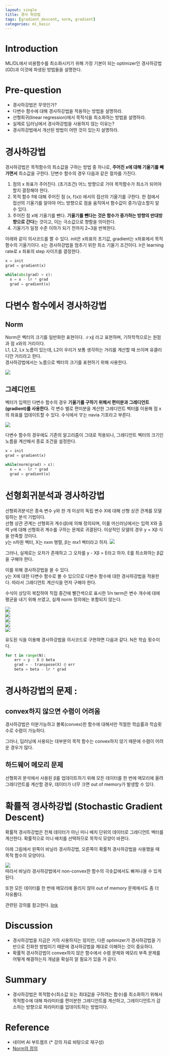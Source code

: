 ```yaml
---
layout: single
title: 경사 하강법
tags: [gradient_descent, norm, gradient]
categories: ml_basic
---
```


# Introduction
ML/DL에서 비용함수를 최소화시키기 위해 가장 기본이 되는 optimizer인 경사하강법(GD)과 
이것에 파생된 방법들을 설명한다.

# Pre-question
- 경사하강법은 무엇인가?
- 다변수 함수에 대해 경사하강법을 적용하는 방법을 설명하라.
- 선형회귀(linear regression)에서 목적식을 최소화하는 방법을 설명하라.
- 실제로 딥러닝에서 경사하강법을 사용하지 않는 이유는?
- 경사하강법에서 개선된 방법이 어떤 것이 있는지 설명하라.

# 경사하강법
경사하강법은 목적함수의 최소값을 구하는 방법 중 하나로, **주어진 x에 대해 기울기를 빼가면서** 최소값을 구한다.
단변수 함수의 경우 다음과 같은 절차를 가진다.

1. 점의 x 좌표가 주어진다. (초기조건)
어느 방향으로 가야 목적함수가 최소가 되어야 할지 결정해야 한다.
2. 목적 함수 f에 대해 주어진 점 (x, f(x)) 에서의 접선의 기울기를 구한다.
한 점에서 접선의 기울기를 알아야 어느 방향으로 점을 움직여서 함수값이 증가/감소할지 알 수 있다.
3. 주어진 점 x에 기울기를 뺀다. **기울기를 뺀다는 것은 함수가 증가하는 방향의 반대방향으로 간다**는 것이고, 이는 극소값으로 향함을 의미한다. 
4. 기울기가 일정 수준 이하가 되기 전까지 2~3을 반복한다.

아래와 같이 의사코드를 짤 수 있다. 
init은 x좌표의 초기값, gradient는 x좌표에서 목적함수의 기울기이다.
ε는 경사하강법을 멈추기 위한 최소 기울기 조건이다.
lr은 learning rate로 x 좌표의 step 사이즈를 결정한다.
```python
x = init
grad = gradient(x)

while(abs(grad) > ε):
  x = x - lr * grad
  grad = gradient(x)
```

# 다변수 함수에서 경사하강법
## Norm
Norm은 벡터의 크기를 일반화한 표현이다.
∥x∥ 라고 표현하며, 기하학적으로는 원점과 점 x와의 거리이다.    
L1, L2, Lx 노름이 있는데, L2이 우리가 보통 생각하는 거리를 계산할 때 쓰이며 유클리디안 거리라고 한다.   
경사하강법에서는 노름으로 벡터의 크기를 표현하기 위해 사용한다.

![](./../../../assets/images/2022-09-19-Gradient_descent_images/1663653218908.png)

## 그레디언트
벡터가 입력인 다변수 함수의 경우 **기울기를 구하기 위해서 편미분과 그레디언트(gradient)를 사용한다.**
각 변수 별로 편미분을 계산한 그레디언트 벡터를 이용해 점 x의 좌표를 업데이트할 수 있다.
수식에서 ∇는 navia 기호라고 부른다.

![](./../../../assets/images/2022-09-19-Gradient_descent_images/1663810398918.png)

다변수 함수의 경우에도 기존의 알고리즘이 그대로 적용되나, 그레디언트 벡터의 크기인 노름을 계산해서 종료 조건을 설정한다.

```python
x = init
grad = gradient(x)

while(norm(grad) > ε):
  x = x - lr * grad
  grad = gradient(x)
```
 
# 선형회귀분석과 경사하강법
선형회귀분석은 종속 변수 y와 한 개 이상의 독립 변수 X에 대해
선형 상관 관계를 모델링하는 분석 기법이다.    
선형 상관 관계는 선형회귀 계수(β)에 의해 정의되며, 이를 머신러닝에서는
입력 X와 출력 y에 대해 선형회귀 계수를 구하는 문제로 귀결된다.
이상적인 모델의 경우 y = Xβ 식을 만족할 것이다.    
y는 n차원 벡터, X는 nxm 행렬, β는 mx1 벡터라고 하자.
![](./../../../assets/images/2022-09-19-Gradient_descent_images/1663647455941.png)


그러나, 실제로는 오차가 존재하고 그 오차를 y - Xβ = E라고 하자. E를 최소화하는 β값을 구해야 한다.

이를 위해 경사하강법을 쓸 수 있다.    
y는 X에 대한 다변수 함수로 볼 수 있으므로 다변수 함수에 대한 경사하강법을 적용한다.
따라서 그래디언트 계산식을 먼저 구해야 한다.

수식이 상당히 복잡하여 직접 
중간에 빨간색으로 표시한 1/n term은 변수 개수에 대에 평균을 내기 위해 쓰였고,
실제 norm 정의에는 포함되지 않는다.

![](./../../../assets/images/2022-09-19-Gradient_descent_images/1663653765589.png)    
![](./../../../assets/images/2022-09-19-Gradient_descent_images/1663653798722.png)    
![](./../../../assets/images/2022-09-19-Gradient_descent_images/1663653812192.png)    
![](./../../../assets/images/2022-09-19-Gradient_descent_images/1663653826926.png)      
![](./../../../assets/images/2022-09-19-Gradient_descent_images/1663812276216.png)

유도된 식을 이용해 경사하강법을 의사코드로 구현하면 다음과 같다. N은 학습 횟수이다.
```python
for t in range(N):
    err = y - X @ beta
    grad = - transpose(X) @ err
    beta = beta - lr * grad
```

# 경사하강법의 문제 : 
## convex하지 않으면 수렴이 어려움
경사하강법은 미분가능하고 볼록(convex)한 함수에 대해서만
적절한 학습률과 학습횟수로 수렴이 가능하다.     

그러나, 딥러닝에 사용되는 대부분의 목적 함수는 convex하지 않기 때문에 수렴이 어려운 경우가 많다.

## 하드웨어 메모리 문제
선형회귀 분석에서 사용된 β를 업데이트하기 위해 모든 데이터를 한 번에 
메모리에 올려 그레디언트를 계산할 경우, 데이터가 너무 크면 out of memory가 발생할 수 있다.

# 확률적 경사하강법 (Stochastic Gradient Descent)
확률적 경사하강법은 전체 데이터가 아닌 미니 배치 단위의 데이터로 그레디언트 벡터를 계산한다.
확률적으로 미니 배치를 선택하므로 목적식 모양이 바뀐다.

아래 그림에서 왼쪽이 바닐라 경사하강법, 오른쪽이 확률적 경사하강법을 사용했을 때 목적 함수의 모양이다.

![](./../../../assets/images/2022-09-19-Gradient_descent_images/1663664206973.png)    
따라서 바닐라 경사하강법에서 non-convex한 함수의 극솟값에서도 빠져나올 수 있게 된다.

또한 모든 데이터를 한 번에 메모리에 올리지 않아 out of memory 문제에서도 좀 더 자유롭다.

관련된 강의를 참고한다. [link](https://www.youtube.com/watch?v=UmathvAKj80&ab_channel=VisuallyExplained)
 
# Discussion
- 경사하강법을 지금은 거의 사용하지는 않지만, 다른 optimizer가 경사하강법을 기반으로
진화한 방법이기 때문에 경사하강법을 제대로 이해하는 것이 중요하다.
- 확률적 경사하강법이 convex하지 않은 함수에서 수렴 문제와 메모리 부족 문제를 어떻게 해결하는지 개념을 확실히 알 필요가 있을 거 같다.

# Summary
- 경사하강법은 목적함수(최소값 또는 최대값을 구하려는 함수)를 최소화하기 위해서 
목적함수에 대해 파라미터를 편미분한 그레디언트를 계산하고, 그레이디언트가 감소하는 방향으로 파라미터를 업데이트하는 방법이다.




# Reference
- 네이버 AI 부트캠프 (* 강의 자료 바탕으로 재구성)       
- [Norm의 정의](https://en.wikipedia.org/wiki/Norm_(mathematics))